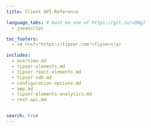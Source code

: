 ```yaml
---
title: Client API Reference

language_tabs: # must be one of https://git.io/vQNgJ
  - javascript

toc_footers:
  - <a href="https://tipser.com">Tipser</a>

includes:
  - overview.md
  - tipser-elements.md
  - tipser-react-elements.md
  - tipser-sdk.md
  - configuration-options.md
  - amp.md
  - tipser-elements-analytics.md
  - rest-api.md


search: true
---
```

